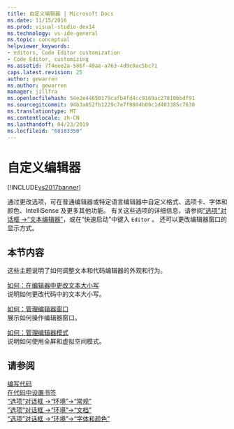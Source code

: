 ```yaml
---
title: 自定义编辑器 | Microsoft Docs
ms.date: 11/15/2016
ms.prod: visual-studio-dev14
ms.technology: vs-ide-general
ms.topic: conceptual
helpviewer_keywords:
- editors, Code Editor customization
- Code Editor, customizing
ms.assetid: 7f4eee2a-586f-49ae-a763-4d9c0ac5bc71
caps.latest.revision: 25
author: gewarren
ms.author: gewarren
manager: jillfra
ms.openlocfilehash: 54e2e44650179cafb4fd4cc9169ac27810bbdf91
ms.sourcegitcommit: 94b3a052fb1229c7e7f8804b09c1d403385c7630
ms.translationtype: MT
ms.contentlocale: zh-CN
ms.lasthandoff: 04/23/2019
ms.locfileid: "68183350"
---
```

# <a name="customizing-the-editor"></a>自定义编辑器
[!INCLUDE[vs2017banner](../includes/vs2017banner.md)]

通过更改选项，可在普通编辑器或特定语言编辑器中自定义格式、选项卡、字体和颜色、IntelliSense 及更多其他功能。 有关这些选项的详细信息，请参阅[“选项”对话框 ->“文本编辑器”](../ide/reference/text-editor-options-dialog-box.md)，或在“快速启动”中键入 `Editor`  。 还可以更改编辑器窗口的显示方式。  
  
## <a name="in-this-section"></a>本节内容  
 这些主题说明了如何调整文本和代码编辑器的外观和行为。  
  
 [如何：在编辑器中更改文本大小写](../ide/how-to-change-text-case-in-the-editor.md)  
 说明如何更改代码中的文本大小写。  
  
 [如何：管理编辑器窗口](../ide/how-to-manage-editor-windows.md)  
 展示如何操作编辑器窗口。  
  
 [如何：管理编辑器模式](../ide/how-to-manage-editor-modes.md)  
 说明如何使用全屏和虚拟空间模式。  
  
## <a name="see-also"></a>请参阅  
 [编写代码](../ide/writing-code-in-the-code-and-text-editor.md)   
 [在代码中设置书签](../ide/setting-bookmarks-in-code.md)   
 [“选项”对话框 ->“环境”->“常规”](../ide/reference/general-environment-options-dialog-box.md)   
 [“选项”对话框 ->“环境”->“文档”](../ide/reference/documents-environment-options-dialog-box.md)   
 [“选项”对话框 ->“环境”->“字体和颜色”](../ide/reference/fonts-and-colors-environment-options-dialog-box.md)
